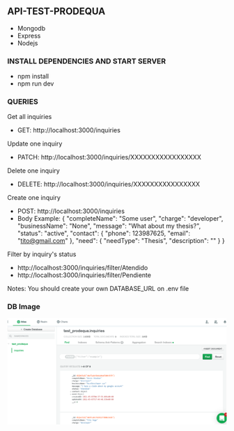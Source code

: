 ## API-TEST-PRODEQUA

- Mongodb
- Express
- Nodejs

### INSTALL DEPENDENCIES AND START SERVER
- npm install
- npm run dev

### QUERIES

Get all inquiries
- GET: http://localhost:3000/inquiries

Update one inquiry
- PATCH: http://localhost:3000/inquiries/XXXXXXXXXXXXXXXXX

Delete one inquiry
- DELETE: http://localhost:3000/inquiries/XXXXXXXXXXXXXXXX

Create one inquiry
- POST: http://localhost:3000/inquiries
- Body Example:
{
	"completeName": "Some user",
	"charge": "developer",
	"businessName": "None",
	"message": "What about my thesis?",
	"status": "active",
	"contact": {
		"phone": 123987625,
		"email": "tito@gmail.com"
	},
	"need": {
		"needType": "Thesis",
		"description": ""
	}
}

Filter by inquiry's status
- http://localhost:3000/inquiries/filter/Atendido
- http://localhost:3000/inquiries/filter/Pendiente


Notes:
You should create your own DATABASE_URL on .env file

### DB Image

![Mongodb View](https://github.com/HaroldEnrique/api-test-prodequa/blob/main/images/db_1.png "MongoDB view")